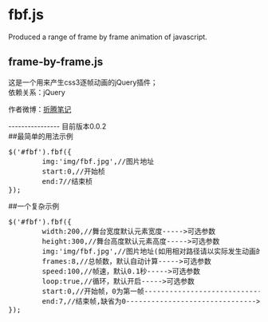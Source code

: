 # fbf.js
Produced a range of frame by frame animation of javascript.
## frame-by-frame.js
这是一个用来产生css3逐帧动画的jQuery插件；<br>
依赖关系：jQuery
<p>作者微博：<a href="http://weibo.com/u/1326039884">折腾笔记</a></p>
----------------
<span>目前版本0.0.2</span><br>
##最简单的用法示例
<pre>
$('#fbf').fbf({
		img:'img/fbf.jpg',//图片地址
		start:0,//开始桢
		end:7//结束桢
});
</pre>
##一个复杂示例
<pre>
$('#fbf').fbf({
		width:200,//舞台宽度默认元素宽度----->可选参数
		height:300,//舞台高度默认元素高度----->可选参数
		img:'img/fbf.jpg',//图片地址(如用相对路径请以实际发生动画的页面为准)----->必填
		frames:8,//总帧数，默认自动计算----->可选参数
		speed:100,//帧速，默认0.1秒----->可选参数
		loop:true,//循环，默认开启----->可选参数
		start:0,//开始帧，0为第一帧------------------------------->必填
		end:7,//结束帧,缺省为0------------------------------->必填
});
</pre>
